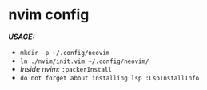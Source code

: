 # nvim config
***USAGE:***

- `mkdir -p ~/.config/neovim`
- `ln ./nvim/init.vim ~/.config/neovim/`
- _Inside nvim:_ `:packerInstall`
- `do not forget about installing lsp :LspInstallInfo`
